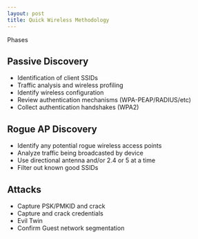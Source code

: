 ```yaml
---
layout: post
title: Quick Wireless Methodology
---
```


Phases

## Passive Discovery
- Identification of client SSIDs
- Traffic analysis and wireless profiling
- Identify wireless configuration
- Review authentication mechanisms (WPA-PEAP/RADIUS/etc)
- Collect authentication handshakes (WPA2)

## Rogue AP Discovery
- Identify any potential rogue wireless access points
- Analyze traffic being broadcasted by device
- Use directional antenna and/or 2.4 or 5 at a time
- Filter out known good SSIDs

## Attacks
- Capture PSK/PMKID and crack
- Capture and crack credentials
- Evil Twin
- Confirm Guest network segmentation
